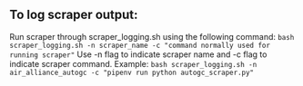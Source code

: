 
## To log scraper output:
Run scraper through scraper_logging.sh using the following command: ```bash scraper_logging.sh -n scraper_name -c "command normally used for running scraper"``` Use -n flag to indicate scraper name and -c flag to indicate scraper command.
Example: ```bash scraper_logging.sh -n air_alliance_autogc -c "pipenv run python autogc_scraper.py"```
